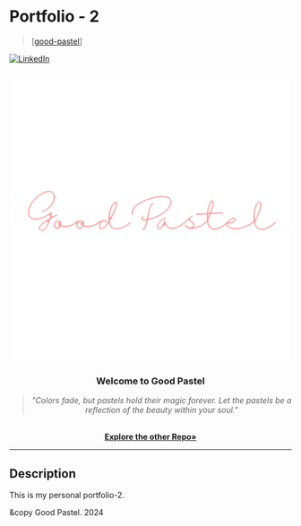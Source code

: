 # Portfolio - 2

> [[good-pastel](https://good-pastel.github.io/portfolio-2)]

[![LinkedIn][linkedin-shield]][linkedin-url]

<br />
<div align="center">
  <a href="https://github.com/good-pastel/good-pastel.github.io">
    <img src="https://raw.githubusercontent.com/good-pastel/logos/main/20240210_203339_0000.png" alt="Header">
  </a>

  <h3 align="center">Welcome to Good Pastel</h3>

  <p align="center">
   <blockquote><i>"Colors fade, but pastels hold their magic forever. Let the pastels be a reflection of the beauty within your soul."</i></blockquote>
   <br />
    <a href="https://github.com/good-pastel?tab=repositories"><strong>Explore the other Repo»</strong></a>
  </p>
</div>

---

## Description

This is my personal portfolio-2.

&copy Good Pastel. 2024

<!-- MARKDOWN LINKS & IMAGES -->

[linkedin-shield]: https://svgur.com/i/12Gy.svg
[linkedin-url]: https://linkedin.com/in/deviyool
